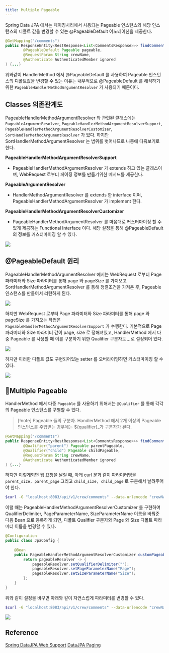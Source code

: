 ```yaml
---
title: Multiple Pageable
---
```


Spring Data JPA 에서는 페이징처리에서 사용되는 Pageable 인스턴스와 해당 인스턴스의 디폴트 값을 변경할 수 있는 @PageableDefault 어노테이션을 제공한다.

```java
@GetMapping("/comments")  
public ResponseEntity<RestResponse<List<CommentsResponse>>> findComments(  
        @PageableDefault Pageable pageable,
        @RequestParam String crewName,  
        @Authenticate AuthenticatedMember ignored  
) {...}
```


위와같이 HandlerMethod 에서 @PageableDefault 를 사용하여 Pageable 인스턴스의 디폴트값을 변경할 수 있는 이유는 내부적으로 @PageableDefault 를 해석하기 위한 `PageableHandlerMethodArgumentResolver` 가 사용되기 때문이다.

## Classes 의존관계도
PageableHandlerMethodArgumentResolver 와 관련된 클래스에는 `PageableArgumentResolver`, `PageableHandlerMethodArgumentResolverSupport`, `PageableHandlerMethodArgumentResolverCustomizer`, `SortHandlerMethodArgumentResolver` 가 있다. 하지만 SortHandlerMethodArgumentResolver 는 범위를 벗어나므로 나중에 다뤄보기로 한다.

**PageableHandlerMethodArgumentResolverSupport**

- PageableHandlerMethodArgumentResolver 가 extends 하고 있는 클래스이며, WebRequest 로부터 페이징 정보를 만들기위한 메서드를 제공한다.

**PageableArgumentResolver**

- HandlerMethodArgumentResolver 를 extends 한 interface 이며, PageableHandlerMethodArgumentResolver 가 implement 한다.

**PageableHandlerMethodArgumentResolverCustomizer**

- PageableHandlerMethodArgumentResolver 를 마음대로 커스터마이징 할 수 있게 제공하는 Functional Interface 이다. 해당 설정을 통해 @PageableDefault 의 정보를 커스터마이징 할 수 있다.

![](Pasted%20image%2020240628223106.png)

## @PageableDefault 원리
PageableHandlerMethodArgumentResolver 에서는 WebRequest 로부터 Page 파라미터와 Size 파라미터를 통해 page 와 pageSize 를 가져오고  SortHandlerMethodArgumentResolver 를 통해 정렬조건을 가져온 후, Pageable 인스턴스를 만들어서 리턴하게 된다.

![](Pasted%20image%2020240628221747.png)


하지만 WebRequest 로부터 Page 파라미터와 Size 파라미터를 통해 page 와 pageSize 를 가져오는 작업은  
`PageableHandlerMethodArgumentResolverSupport` 가 수행한다.  기본적으로 Page 파라미터와 Size 파라미터 값이 page, size 로 정해져있고, HandlerMethod 에서 다중 Pageable 를 사용할 때 이를 구분하기 위한 Qualifier 구분자도 _ 로 설정되어 있다.

![](Pasted%20image%2020240628235324.png)


하지만 이러한 디폴트 값도 구현되어있는 setter 를 오버라이딩하면 커스터마이징 할 수 있다.

![](Pasted%20image%2020240628235436.png)

## Multiple Pageable
HandlerMethod 에서 다중 `Pageable` 를 사용하기 위해서는 `@Qualifier` 를 통해 각각의 Pageable 인스턴스를 구별할 수 있다.

> [!note] Pageable 들의 구분자.
> HandlerMethod 에서 2개 이상의 Pageable 인스턴스를 주입받는 경우에는 ${qualifier}\_가 구분자가 된다. 

```java {3,4}
@GetMapping("/comments")  
public ResponseEntity<RestResponse<List<CommentsResponse>>> findComments(  
        @Qualifier("parent") Pageable parentPageable,  
        @Qualifier("child") Pageable childPageable,  
        @RequestParam String crewName,  
        @Authenticate AuthenticatedMember ignored  
) {...}
```


하지만 이렇게되면 웹 요청을 날릴 때, 아래 curl 문과 같이 파라미터명을 `parent_size, parent_page` 그리고 `child_size, child_page` 로 구분해서 날려주어야 한다.

```bash
$curl -G "localhost:8083/api/v1/crew/comments" --data-urlencode "crewName=크루 1" --data "parent_page=1&parent_size=2&child_page=2&child_size=3" -H 'Authorization: Bearer TOKEN'
```


이럴 때는 PageableHandlerMethodArgumentResolverCustomizer 를 구현하여 QualifierDelimiter, PageParameterName, SizeParameterName 이름을 바꿔준 다음 Bean 으로 등록하게 되면, 디폴트 Qualifier 구분자와 Page 와 Size 디폴트 파라미터 이름을 변경할 수 있다.

```java
@Configuration  
public class JpaConfig {  
  
    @Bean  
    public PageableHandlerMethodArgumentResolverCustomizer customPageableResolver() {  
        return pageableResolver -> {  
            pageableResolver.setQualifierDelimiter("");  
            pageableResolver.setPageParameterName("Page");  
            pageableResolver.setSizeParameterName("Size");  
        };  
    }  
}
```


위와 같이 설정을 바꾸면 아래와 같이 자연스럽게 파라미터를 변경할 수 있다.

```bash
$curl -G "localhost:8083/api/v1/crew/comments" --data-urlencode "crewName=크루 1" --data "parentPage=1&parentSize=2&childPage=2&childSize=3" -H 'Authorization: Bearer TOKEN'
```

![](Pasted%20image%2020240629000113.png)


## Reference
[Spring DataJPA Web Support](https://docs.spring.io/spring-data/jpa/reference/repositories/core-extensions.html#core.web.basic)
[DataJPA Paging](https://gunju-ko.github.io/spring/2018/05/01/Spring-Data-JPA-Paging.html)

